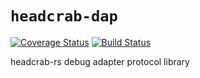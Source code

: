 # `headcrab-dap`

[![Coverage Status](https://coveralls.io/repos/github/FlyingCanoe/headcrab-dap/badge.svg?branch=master)](https://coveralls.io/github/FlyingCanoe/headcrab-dap?branch=master)
[![Build Status](https://github.com/FlyingCanoe/headcrab-dap/workflows/Rust/badge.svg)](https://github.com/FlyingCanoe/headcrab-dap/actions)

headcrab-rs debug adapter protocol library